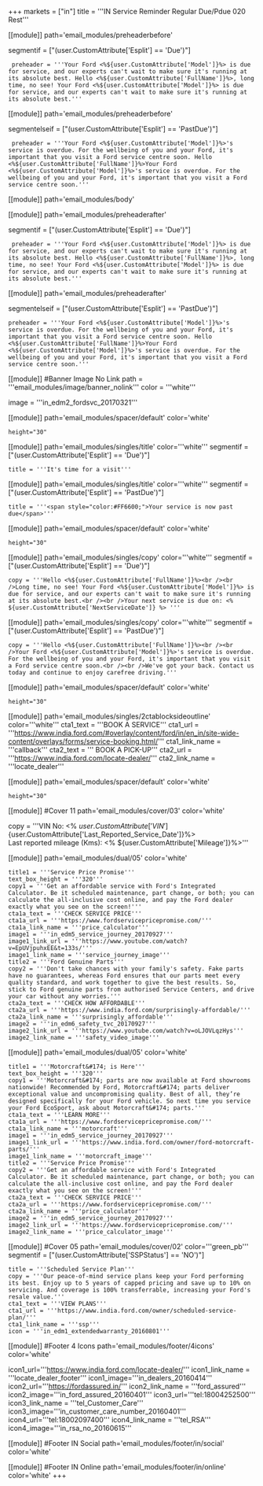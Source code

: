 +++
markets = ["in"]
title = '''IN Service Reminder Regular Due/Pdue 020 Rest'''

[[module]]
path='email_modules/preheaderbefore'

segmentif = ["(user.CustomAttribute['Esplit'] == 'Due')"]

	 preheader = '''Your Ford <%${user.CustomAttribute['Model']}%> is due for service, and our experts can't wait to make sure it's running at its absolute best. Hello <%${user.CustomAttribute['FullName']}%>, long time, no see! Your Ford <%${user.CustomAttribute['Model']}%> is due for service, and our experts can't wait to make sure it's running at its absolute best.'''

[[module]]
path='email_modules/preheaderbefore'

segmentelseif = ["(user.CustomAttribute['Esplit'] == 'PastDue')"]

	 preheader = '''Your Ford <%${user.CustomAttribute['Model']}%>'s service is overdue. For the wellbeing of you and your Ford, it's important that you visit a Ford service centre soon. Hello <%${user.CustomAttribute['FullName']}%>Your Ford <%${user.CustomAttribute['Model']}%>'s service is overdue. For the wellbeing of you and your Ford, it's important that you visit a Ford service centre soon.'''

[[module]]
path='email_modules/body'


[[module]]
path='email_modules/preheaderafter'

segmentif = ["(user.CustomAttribute['Esplit'] == 'Due')"]

	 preheader = '''Your Ford <%${user.CustomAttribute['Model']}%> is due for service, and our experts can't wait to make sure it's running at its absolute best. Hello <%${user.CustomAttribute['FullName']}%>, long time, no see! Your Ford <%${user.CustomAttribute['Model']}%> is due for service, and our experts can't wait to make sure it's running at its absolute best.'''

[[module]]
path='email_modules/preheaderafter'

segmentelseif = ["(user.CustomAttribute['Esplit'] == 'PastDue')"]

    preheader = '''Your Ford <%${user.CustomAttribute['Model']}%>'s service is overdue. For the wellbeing of you and your Ford, it's important that you visit a Ford service centre soon. Hello <%${user.CustomAttribute['FullName']}%>Your Ford <%${user.CustomAttribute['Model']}%>'s service is overdue. For the wellbeing of you and your Ford, it's important that you visit a Ford service centre soon.'''
 
[[module]] #Banner Image No Link
path = '''email_modules/image/banner_nolink'''
color = '''white'''

  image = '''in_edm2_fordsvc_20170321'''
    
[[module]]
path='email_modules/spacer/default'
color='white'

	height="30"

[[module]]
path='email_modules/singles/title'
color='''white'''
segmentif = ["(user.CustomAttribute['Esplit'] == 'Due')"]

	title = '''It's time for a visit'''
    
[[module]]
path='email_modules/singles/title'
color='''white'''
segmentif = ["(user.CustomAttribute['Esplit'] == 'PastDue')"]

	title = '''<span style="color:#FF6600;">Your service is now past due</span>'''    

[[module]]
path='email_modules/spacer/default'
color='white'

	height="30"

[[module]]
path='email_modules/singles/copy'
color='''white'''
segmentif = ["(user.CustomAttribute['Esplit'] == 'Due')"]

	copy = '''Hello <%${user.CustomAttribute['FullName']}%><br /><br />Long time, no see! Your Ford <%${user.CustomAttribute['Model']}%> is due for service, and our experts can't wait to make sure it's running at its absolute best.<br /><br />Your next service is due on: <% ${user.CustomAttribute['NextServiceDate']} %> '''
    
[[module]]
path='email_modules/singles/copy'
color='''white'''
segmentif = ["(user.CustomAttribute['Esplit'] == 'PastDue')"]

	copy = '''Hello <%${user.CustomAttribute['FullName']}%><br /><br />Your Ford <%${user.CustomAttribute['Model']}%>'s service is overdue. For the wellbeing of you and your Ford, it's important that you visit a Ford service centre soon.<br /><br />We've got your back. Contact us today and continue to enjoy carefree driving.'''    

[[module]]
path='email_modules/spacer/default'
color='white'

	height="30"
    
[[module]]
path='email_modules/singles/2ctablocksideoutline'
color='''white'''
	cta1_text = '''BOOK A SERVICE'''
	cta1_url = '''https://www.india.ford.com/#overlay/content/ford/in/en_in/site-wide-content/overlays/forms/service-booking.html/'''
	cta1_link_name = '''callback'''
	cta2_text = '''&nbsp;BOOK A PICK-UP'''
	cta2_url = '''https://www.india.ford.com/locate-dealer/'''
	cta2_link_name = '''locate_dealer'''    

[[module]]
path='email_modules/spacer/default'
color='white'

	height="30"

[[module]] #Cover 11
path='email_modules/cover/03'
color='white'

  copy = '''VIN No: <% ${user.CustomAttribute['VIN']}%><br />Last reported service date: <%${user.CustomAttribute['Last_Reported_Service_Date']}%><br />Last reported mileage (Kms): <% ${user.CustomAttribute['Mileage']}%>'''

[[module]]
path='email_modules/dual/05'
color='white'

	title1 = '''Service Price Promise'''
	text_box_height = '''320'''
	copy1 = '''Get an affordable service with Ford's Integrated Calculator. Be it scheduled maintenance, part change, or both; you can calculate the all-inclusive cost online, and pay the Ford dealer exactly what you see on the screen!'''
	cta1a_text = '''CHECK SERVICE PRICE'''
	cta1a_url = '''https://www.fordservicepricepromise.com/'''
	cta1a_link_name = '''price_calculator'''
	image1 = '''in_edm5_service_journey_20170927'''
	image1_link_url = '''https://www.youtube.com/watch?v=EpUVjpuhxEE&t=133s/'''
	image1_link_name = '''service_journey_image'''
	title2 = '''Ford Genuine Parts'''
	copy2 = '''Don't take chances with your family's safety. Fake parts have no guarantees, whereas Ford ensures that our parts meet every quality standard, and work together to give the best results. So, stick to Ford genuine parts from authorised Service Centers, and drive your car without any worries.'''
	cta2a_text = '''CHECK HOW AFFORDABLE'''
	cta2a_url = '''https://www.india.ford.com/surprisingly-affordable/'''
	cta2a_link_name = '''surprisingly_affordable'''
	image2 = '''in_edm6_safety_tvc_20170927'''
	image2_link_url = '''https://www.youtube.com/watch?v=oLJOVLqzHys'''
	image2_link_name = '''safety_video_image'''

[[module]]
path='email_modules/dual/05'
color='white'

	title1 = '''Motorcraft&#174; is Here'''
	text_box_height = '''320'''
	copy1 = '''Motorcraft&#174; parts are now available at Ford showrooms nationwide! Recommended by Ford, Motorcraft&#174; parts deliver exceptional value and uncompromising quality. Best of all, they’re designed specifically for your Ford vehicle. So next time you service your Ford EcoSport, ask about Motorcraft&#174; parts.'''
	cta1a_text = '''LEARN MORE'''
	cta1a_url = '''https://www.fordservicepricepromise.com/'''
	cta1a_link_name = '''motorcraft'''
	image1 = '''in_edm5_service_journey_20170927'''
	image1_link_url = '''https://www.india.ford.com/owner/ford-motorcraft-parts/'''
	image1_link_name = '''motorcraft_image'''
	title2 = '''Service Price Promise'''
	copy2 = '''Get an affordable service with Ford's Integrated Calculator. Be it scheduled maintenance, part change, or both; you can calculate the all-inclusive cost online, and pay the Ford dealer exactly what you see on the screen!'''
	cta2a_text = '''CHECK SERVICE PRICE'''
	cta2a_url = '''https://www.fordservicepricepromise.com/'''
	cta2a_link_name = '''price_calculator'''
	image2 = '''in_edm5_service_journey_20170927'''
	image2_link_url = '''https://www.fordservicepricepromise.com/'''
	image2_link_name = '''price_calculator_image'''
    
[[module]] #Cover 05
path='email_modules/cover/02'
color='''green_pb'''
segmentif = ["(user.CustomAttribute['SSPStatus'] == 'NO')"]

	title = '''Scheduled Service Plan'''
	copy = '''Our peace-of-mind service plans keep your Ford performing its best. Enjoy up to 5 years of capped pricing and save up to 10% on servicing. And coverage is 100% transferrable, increasing your Ford's resale value.'''
	cta1_text = '''VIEW PLANS'''
	cta1_url = '''https://www.india.ford.com/owner/scheduled-service-plan/'''
	cta1_link_name = '''ssp'''
	icon = '''in_edm1_extendedwarranty_20160801'''

[[module]] #Footer 4 Icons
path='email_modules/footer/4icons'
color='white'

  icon1_url='''https://www.india.ford.com/locate-dealer/'''
  icon1_link_name = '''locate_dealer_footer'''
  icon1_image='''in_dealers_20160414'''
  icon2_url='''https://fordassured.in/'''
  icon2_link_name = '''ford_assured'''
  icon2_image='''in_ford_assured_20160401'''
  icon3_url='''tel:18004252500'''
  icon3_link_name = '''tel_Customer_Care'''
  icon3_image='''in_customer_care_number_20160401'''
  icon4_url='''tel:18002097400'''
  icon4_link_name = '''tel_RSA'''
  icon4_image='''in_rsa_no_20160615'''
    
[[module]] #Footer IN Social
path='email_modules/footer/in/social'
color='white'

[[module]] #Footer IN Online
path='email_modules/footer/in/online'
color='white'
+++